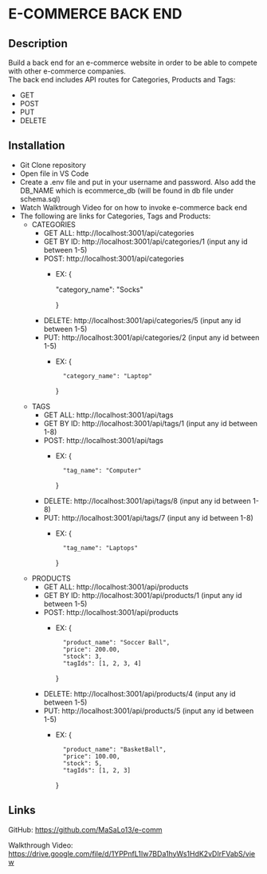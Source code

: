 # E-COMMERCE BACK END

## Description
Build a back end for an e-commerce website in order to be able to compete with other e-commerce companies.  
The back end includes API routes for Categories, Products and Tags: 
- GET 
- POST 
- PUT 
- DELETE 

## Installation 
- Git Clone repository 
- Open file in VS Code 
- Create a .env file and put in your username and password. Also add the DB_NAME which is ecommerce_db (will be found in db file under schema.sql)
- Watch Walktrough Video for on how to invoke e-commerce back end
- The following are links for Categories, Tags and Products: 
    - CATEGORIES 
        - GET ALL: http://localhost:3001/api/categories
        - GET BY ID: http://localhost:3001/api/categories/1 (input any id between 1-5)
        - POST: http://localhost:3001/api/categories 
            - EX:
                {

                "category_name": "Socks"

                }
        - DELETE: http://localhost:3001/api/categories/5 (input any id between 1-5) 
        - PUT: http://localhost:3001/api/categories/2 (input any id between 1-5)
            - EX: 
                {

	                "category_name": "Laptop"

                }
    - TAGS
        - GET ALL: http://localhost:3001/api/tags
        - GET BY ID: http://localhost:3001/api/tags/1 (input any id between 1-8)
        - POST: http://localhost:3001/api/tags 
            - EX: 
                {

                    "tag_name": "Computer"

                }
        - DELETE: http://localhost:3001/api/tags/8 (input any id between 1-8)
        - PUT: http://localhost:3001/api/tags/7 (input any id between 1-8)
            - EX: 
                {

	                "tag_name": "Laptops"

                }
    - PRODUCTS
        - GET ALL: http://localhost:3001/api/products
        - GET BY ID: http://localhost:3001/api/products/1 (input any id between 1-5)
        - POST: http://localhost:3001/api/products 
            - EX: 
                 {

                    "product_name": "Soccer Ball",
                    "price": 200.00,
                    "stock": 3,
                    "tagIds": [1, 2, 3, 4]

                 }
        - DELETE: http://localhost:3001/api/products/4 (input any id between 1-5)
        - PUT: http://localhost:3001/api/products/5 (input any id between 1-5)
            - EX: 
                {

                    "product_name": "BasketBall",
                    "price": 100.00,
                    "stock": 5,
                    "tagIds": [1, 2, 3]
   
                }

## Links 
GitHub: https://github.com/MaSaLo13/e-comm

Walkthrough Video: https://drive.google.com/file/d/1YPPnfL1Iw7BDa1hyWs1HdK2vDIrFVabS/view
